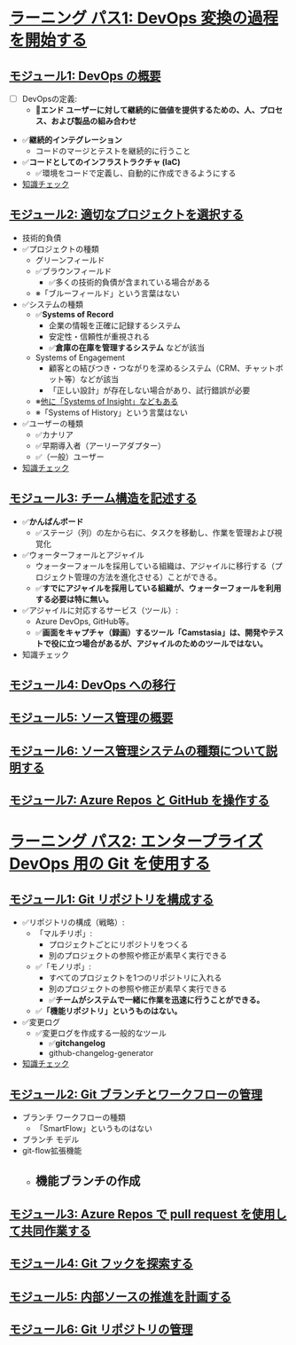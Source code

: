 # [ラーニング パス1: DevOps 変換の過程を開始する](https://docs.microsoft.com/ja-jp/learn/paths/az-400-get-started-devops-transformation-journey/)

## [モジュール1: DevOps の概要](https://docs.microsoft.com/ja-jp/learn/modules/introduction-to-devops/)

- [ ] DevOpsの定義:
  - :memo:**エンド ユーザーに対して継続的に価値を提供するための、人、プロセス、および製品の組み合わせ**
- ✅**継続的インテグレーション**
  - コードのマージとテストを継続的に行うこと
- ✅**コードとしてのインフラストラクチャ (IaC)**
  - ✅環境をコードで定義し、自動的に作成できるようにする
- [知識チェック](https://docs.microsoft.com/ja-jp/learn/modules/introduction-to-devops/6-knowledge-check)

## [モジュール2: 適切なプロジェクトを選択する](https://docs.microsoft.com/ja-jp/learn/modules/choose-right-project/)

- 技術的負債
- ✅プロジェクトの種類
  - グリーンフィールド
  - ✅ブラウンフィールド
    - ✅多くの技術的負債が含まれている場合がある
  - ※「ブルーフィールド」という言葉はない
- ✅システムの種類
  - ✅**Systems of Record**
    - 企業の情報を正確に記録するシステム
    - 安定性・信頼性が重視される
    - ✅**倉庫の在庫を管理するシステム** などが該当
  - Systems of Engagement
    - 顧客との結びつき・つながりを深めるシステム（CRM、チャットボット等）などが該当
    - 「正しい設計」が存在しない場合があり、試行錯誤が必要
  - ※[他に「Systems of Insight」などもある](https://www.cyzen.cloud/magazine/soe_sor)
  - ※「Systems of History」という言葉はない
- ✅ユーザーの種類
  - ✅カナリア
  - ✅早期導入者（アーリーアダプター）
  - ✅（一般）ユーザー
- [知識チェック](https://docs.microsoft.com/ja-jp/learn/modules/choose-right-project/7-knowledge-check)

## [モジュール3: チーム構造を記述する](https://docs.microsoft.com/ja-jp/learn/modules/describe-team-structures/)

- ✅**かんばんボード**
  - ✅ステージ（列）の左から右に、タスクを移動し、作業を管理および視覚化
- ✅ウォーターフォールとアジャイル
  - ウォーターフォールを採用している組織は、アジャイルに移行する（プロジェクト管理の方法を進化させる）ことができる。
  - ✅**すでにアジャイルを採用している組織が、ウォーターフォールを利用する必要は特に無い。**
- ✅アジャイルに対応するサービス（ツール）: 
  - Azure DevOps, GitHub等。
  - ✅**画面をキャプチャ（録画）するツール「Camstasia」は、開発やテストで役に立つ場合があるが、アジャイルのためのツールではない。**
- 知識チェック

## [モジュール4: DevOps への移行](https://docs.microsoft.com/ja-jp/learn/modules/migrate-to-devops/)

## [モジュール5: ソース管理の概要](https://docs.microsoft.com/ja-jp/learn/modules/introduction-to-source-control/)

## [モジュール6: ソース管理システムの種類について説明する](https://docs.microsoft.com/ja-jp/learn/modules/describe-types-of-source-control-systems/)

## [モジュール7: Azure Repos と GitHub を操作する](https://docs.microsoft.com/ja-jp/learn/modules/work-azure-repos-github/)

# [ラーニング パス2: エンタープライズ DevOps 用の Git を使用する](https://docs.microsoft.com/ja-jp/learn/paths/az-400-work-git-for-enterprise-devops/)

## [モジュール1: Git リポジトリを構成する](https://docs.microsoft.com/ja-jp/learn/modules/structure-your-git-repo/)

- ✅リポジトリの構成（戦略）:
  - 「マルチリポ」:
    - プロジェクトごとにリポジトリをつくる
    - 別のプロジェクトの参照や修正が素早く実行できる
  - ✅「モノリポ」:
    - すべてのプロジェクトを1つのリポジトリに入れる
    - 別のプロジェクトの参照や修正が素早く実行できる
    - ✅**チームがシステムで一緒に作業を迅速に行うことができる。**
  - ✅**「機能リポジトリ」というものはない。**
- ✅変更ログ
  - ✅変更ログを作成する一般的なツール
    - ✅**gitchangelog**
    - github-changelog-generator
- [知識チェック](https://docs.microsoft.com/ja-jp/learn/modules/structure-your-git-repo/4-knowledge-check)

## [モジュール2: Git ブランチとワークフローの管理](https://docs.microsoft.com/ja-jp/learn/modules/manage-git-branches-workflows/)

- ブランチ ワークフローの種類
  - 「SmartFlow」というものはない
- ブランチ モデル
- git-flow拡張機能
  - 機能ブランチの作成
    - 

## [モジュール3: Azure Repos で pull request を使用して共同作業する](https://docs.microsoft.com/ja-jp/learn/modules/collaborate-pull-requests-azure-repos/)

## [モジュール4: Git フックを探索する](https://docs.microsoft.com/ja-jp/learn/modules/explore-git-hooks/)

## [モジュール5: 内部ソースの推進を計画する](https://docs.microsoft.com/ja-jp/learn/modules/plan-fostering-inner-source/)

## [モジュール6: Git リポジトリの管理](https://docs.microsoft.com/ja-jp/learn/modules/manage-git-repositories/)